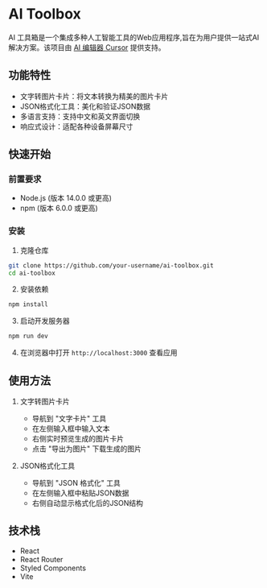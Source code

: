 # AI Toolbox

AI 工具箱是一个集成多种人工智能工具的Web应用程序,旨在为用户提供一站式AI解决方案。该项目由 [AI 编辑器 Cursor](https://fisherdaddy.com/posts/cursor-the-ai-code-editor/) 提供支持。

## 功能特性

- 文字转图片卡片：将文本转换为精美的图片卡片
- JSON格式化工具：美化和验证JSON数据
- 多语言支持：支持中文和英文界面切换
- 响应式设计：适配各种设备屏幕尺寸

## 快速开始

### 前置要求

- Node.js (版本 14.0.0 或更高)
- npm (版本 6.0.0 或更高)

### 安装

1. 克隆仓库
```bash
git clone https://github.com/your-username/ai-toolbox.git
cd ai-toolbox
```

2. 安装依赖
```bash
npm install
```

3. 启动开发服务器
```bash
npm run dev
```

4. 在浏览器中打开 `http://localhost:3000` 查看应用

## 使用方法

1. 文字转图片卡片
   - 导航到 "文字卡片" 工具
   - 在左侧输入框中输入文本
   - 右侧实时预览生成的图片卡片
   - 点击 "导出为图片" 下载生成的图片

2. JSON格式化工具
   - 导航到 "JSON 格式化" 工具
   - 在左侧输入框中粘贴JSON数据
   - 右侧自动显示格式化后的JSON结构

## 技术栈

- React
- React Router
- Styled Components
- Vite